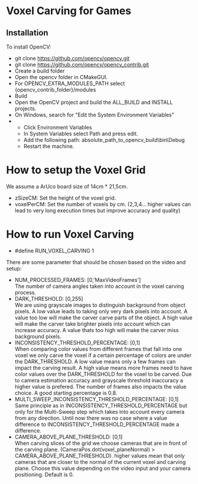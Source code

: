 # Voxel Carving for Games
## Installation
To install OpenCV:
- git clone https://github.com/opencv/opencv.git
- git clone https://github.com/opencv/opencv_contrib.git
- Create a build folder
- Open the opencv folder in CMakeGUI.
- For OPENCV_EXTRA_MODULES_PATH select {opencv_contrib_folder}/modules
- Build
- Open the OpenCV project and build the ALL_BUILD and INSTALL projects.
- On Windows, search for "Edit the System Environment Variables"
- - Click Environment Variables
  - In System Variables select Path and press edit.
  - Add the following path: absolute_path_to_opencv_build\bin\Debug
  - Restart the machine.

# How to setup the Voxel Grid
We assume a ArUco board size of 14cm * 21,5cm.  
- zSizeCM: Set the height of the voxel grid.
- voxelPerCM: Set the number of voxels by cm. (2,3,4... higher values can lead to very long execution times but improve accuracy and quality)

# How to run Voxel Carving
- #define RUN_VOXEL_CARVING 1
  
There are some parameter that should be chosen based on the video and setup:
- NUM_PROCESSED_FRAMES: [0,'MaxVideoFrames']  
  The number of camera angles taken into account in the voxel carving process.  
- DARK_THRESHOLD: [0,255]  
  We are using grayscale images to distinguish background from object pixels. A low value leads to taking only very dark pixels into account. A value too low will make the carver carve parts of the object. A high value will make the carver take brighter pixels into account which can increase accuracy. A value thats too high will make the carver miss background pixels.
- INCONSISTENCY_THRESHOLD_PERCENTAGE: [0,1]  
  When comparing color values from different frames that fall into one voxel we only carve the voxel if a certain percentage of colors are under the DARK_THRESHOLD. A low value means only a few frames can impact the carving result. A high value means more frames need to have color values over the DARK_THRESHOLD for the voxel to be carved. Due to camera estimation accuracy and grayscale threshold inaccuracy a higher value is prefered.
  The number of frames also impacts the value choice.
  A good starting percentage is 0.8.
- MULTI_SWEEP_INCONSISTENCY_THRESHOLD_PERCENTAGE: [0,1]  
  Same principle as in INCONSISTENCY_THRESHOLD_PERCENTAGE but only for the Multi-Sweep step which takes into account every camera from any direction. Until now there was no case where a value difference to INCONSISTENCY_THRESHOLD_PERCENTAGE made a difference.
- CAMERA_ABOVE_PLANE_THRESHOLD: [0,1]  
  When carving slices of the grid we choose cameras that are in front of the carving plane. (CameraPos.dot(voxel_planeNormal) > CAMERA_ABOVE_PLANE_THRESHOLD). higher values mean that only cameras that are closer to the normal of the current voxel and carving plane. Choose this value depending on the video input and your camera positioning. Default is 0.
